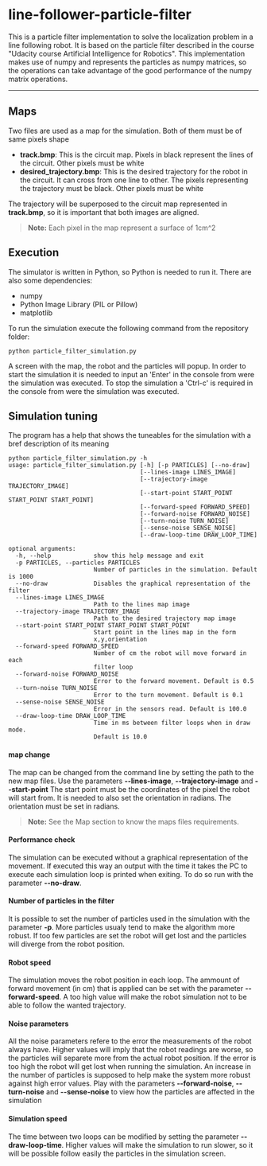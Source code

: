 line-follower-particle-filter
===================

This is a particle filter implementation to solve the localization problem in a line following robot.
It is based on the particle filter described in the course "Udacity course Artificial Intelligence for Robotics".
This implementation makes use of numpy and represents the particles as numpy matrices, so the operations can take advantage of the good performance of the numpy matrix operations.

----------

Maps
-------------
Two files are used as a map for the simulation. Both of them must be of same pixels shape

- **track.bmp**: This is the circuit map. Pixels in black represent the lines of the circuit. Other pixels must be white
- **desired_trajectory.bmp**: This is the desired trajectory for the robot in the circuit. It can cross from one line to other. The pixels representing the trajectory must be black. Other pixels must be white

The trajectory will be superposed to the circuit map represented in **track.bmp**, so it is important that both images are aligned.

> **Note:**
> Each pixel in the map represent a surface of 1cm^2

Execution
-------------
The simulator is written in Python, so Python is needed to run it.
There are also some dependencies:

- numpy
- Python Image Library (PIL or Pillow)
- matplotlib

To run the simulation execute the following command from the repository folder:
```
python particle_filter_simulation.py
```
A screen with the map, the robot and the particles will popup.
In order to start the simulation it is needed to input an 'Enter' in the console from were the simulation was executed.
To stop the simulation a 'Ctrl-c' is required in the console from were the simulation was executed.

Simulation tuning
-------------
The program has a help that shows the tuneables for the simulation with a bref description of its meaning
```
python particle_filter_simulation.py -h
usage: particle_filter_simulation.py [-h] [-p PARTICLES] [--no-draw]
                                     [--lines-image LINES_IMAGE]
                                     [--trajectory-image TRAJECTORY_IMAGE]
                                     [--start-point START_POINT START_POINT START_POINT]
                                     [--forward-speed FORWARD_SPEED]
                                     [--forward-noise FORWARD_NOISE]
                                     [--turn-noise TURN_NOISE]
                                     [--sense-noise SENSE_NOISE]
                                     [--draw-loop-time DRAW_LOOP_TIME]

optional arguments:
  -h, --help            show this help message and exit
  -p PARTICLES, --particles PARTICLES
                        Number of particles in the simulation. Default is 1000
  --no-draw             Disables the graphical representation of the filter
  --lines-image LINES_IMAGE
                        Path to the lines map image
  --trajectory-image TRAJECTORY_IMAGE
                        Path to the desired trajectory map image
  --start-point START_POINT START_POINT START_POINT
                        Start point in the lines map in the form
                        x,y,orientation
  --forward-speed FORWARD_SPEED
                        Number of cm the robot will move forward in each
                        filter loop
  --forward-noise FORWARD_NOISE
                        Error to the forward movement. Default is 0.5
  --turn-noise TURN_NOISE
                        Error to the turn movement. Default is 0.1
  --sense-noise SENSE_NOISE
                        Error in the sensors read. Default is 100.0
  --draw-loop-time DRAW_LOOP_TIME
                        Time in ms between filter loops when in draw mode.
                        Default is 10.0
```

####  map change
The map can be changed from the command line by setting the path to the new map files.
Use the parameters **--lines-image**, **--trajectory-image** and **--start-point**
The start point must be the coordinates of the pixel the robot will start from. It is needed to also set the orientation in radians.
The orientation must be set in radians.

> **Note:**
> See the Map section to know the maps files requirements.

####  Performance check
The simulation can be executed without a graphical representation of the movement. If executed this way an output with the time it takes the PC to execute each simulation loop is printed when exiting. To do so run with the parameter **--no-draw**.


####  Number of particles in the filter
It is possible to set the number of particles used in the simulation with the parameter **-p**.
More particles usualy tend to make the algorithm more robust. If too few particles are set the robot will get lost and the particles will diverge from the robot position.

#### Robot speed
The simulation moves the robot position in each loop. The ammount of forward movement (in cm) that is applied can be set with the parameter **--forward-speed**. A too high value will make the robot simulation not to be able to follow the wanted trajectory.

#### Noise parameters
All the noise parameters refere to the error the measurements of the robot always have. Higher values will imply that the robot readings are worse, so the particles will separete more from the actual robot position.
If the error is too high the robot will get lost when running the simulation.
An increase in the number of particles is supposed to help make the system more robust against high error values.
Play with the parameters **--forward-noise**, **--turn-noise** and **--sense-noise** to view how the particles are affected in the simulation

#### Simulation speed
The time between two loops can be modified by setting the parameter **--draw-loop-time**. Higher values will make the simulation to run slower, so it will be possible follow easily the particles in the simulation screen.
